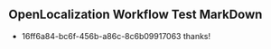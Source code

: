 ## OpenLocalization Workflow Test MarkDown
* 16ff6a84-bc6f-456b-a86c-8c6b09917063 thanks!

<!--HONumber=Aug16_HO4-->


